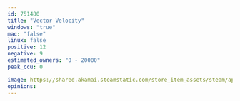 ```yaml
---
id: 751480
title: "Vector Velocity"
windows: "true"
mac: "false"
linux: false
positive: 12
negative: 9
estimated_owners: "0 - 20000"
peak_ccu: 0

image: https://shared.akamai.steamstatic.com/store_item_assets/steam/apps/751480/header.jpg?t=1610185786
opinions:
---
```

